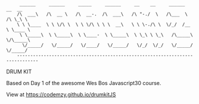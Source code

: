 
         ______     ______     _____     ______     __    __     ______     __  __    
        /\  ___\   /\  __ \   /\  __-.  /\  ___\   /\ "-./  \   /\___  \   /\ \_\ \   
        \ \ \____  \ \ \/\ \  \ \ \/\ \ \ \  __\   \ \ \-./\ \  \/_/  /__  \ \____ \  
         \ \_____\  \ \_____\  \ \____-  \ \_____\  \ \_\ \ \_\   /\_____\  \/\_____\ 
          \/_____/   \/_____/   \/____/   \/_____/   \/_/  \/_/   \/_____/   \/_____/
        ------------------------------------------------------------------------------ 
        
        
DRUM KIT

Based on Day 1 of the awesome Wes Bos Javascript30 course.

View at https://codemzy.github.io/drumkitJS